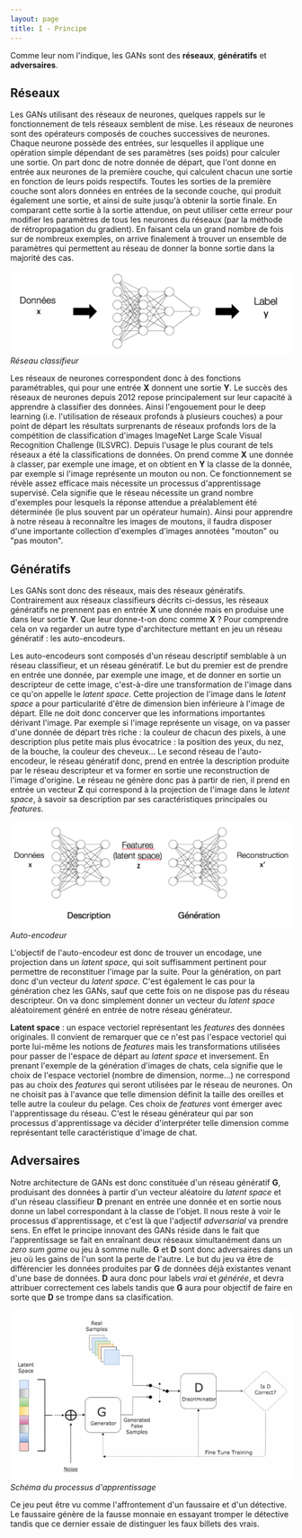 ```yaml
---
layout: page
title: I - Principe
---
```


Comme leur nom l'indique, les GANs sont des **réseaux**, **génératifs** et **adversaires**.

## Réseaux

Les GANs utilisant des réseaux de neurones, quelques rappels sur le fonctionnement de tels réseaux semblent de mise.
Les réseaux de neurones sont des opérateurs composés de couches successives de neurones. Chaque neurone possède des entrées, sur lesquelles il applique une opération simple dépendant de ses paramètres (ses poids) pour calculer une sortie. On part donc de notre donnée de départ, que l'ont donne en entrée aux neurones de la première couche, qui calculent chacun une sortie en fonction de leurs poids respectifs. Toutes les sorties de la première couche sont alors données en entrées de la seconde couche, qui produit également une sortie, et ainsi de suite jusqu'à obtenir la sortie finale. En comparant cette sortie à la sortie attendue, on peut utiliser cette erreur pour modifier les paramètres de tous les neurones du réseaux (par la méthode de rétropropagation du gradient). En faisant cela un grand nombre de fois sur de nombreux exemples, on arrive finalement à trouver un ensemble de paramètres qui permettent au réseau de donner la bonne sortie dans la majorité des cas.

![Reseau simple](/public/images/reseau_classifieur.png)
<em>Réseau classifieur</em>

Les réseaux de neurones correspondent donc à des fonctions paramétrables, qui pour une entrée **X** donnent une sortie **Y**. Le succès des réseaux de neurones depuis 2012 repose principalement sur leur capacité à apprendre à classifier des données. Ainsi l'engouement pour le deep learning (i.e. l'utilisation de réseaux profonds à plusieurs couches) a pour point de départ les résultats surprenants de réseaux profonds lors de la compétition de classification d'images ImageNet Large Scale Visual Recognition Challenge (ILSVRC). Depuis l'usage le plus courant de tels réseaux a été la classifications de données. On prend comme **X** une donnée à classer, par exemple une image, et on obtient en **Y** la classe de la donnée, par exemple si l'image représente un mouton ou non. Ce fonctionnement se révèle assez efficace mais nécessite un processus d'apprentissage supervisé. Cela signifie que le réseau nécessite un grand nombre d'exemples pour lesquels la réponse attendue a préalablement été déterminée (le plus souvent par un opérateur humain). Ainsi pour apprendre à notre réseau à reconnaître les images de moutons, il faudra disposer d'une importante collection d'exemples d'images annotées "mouton" ou "pas mouton".


## Génératifs

Les GANs sont donc des réseaux, mais des réseaux génératifs. Contrairement aux réseaux classifieurs décrits ci-dessus, les réseaux génératifs ne prennent pas en entrée **X** une donnée mais en produise une dans leur sortie **Y**. Que leur donne-t-on donc comme **X** ? Pour comprendre cela on va regarder un autre type d'architecture mettant en jeu un réseau génératif : les auto-encodeurs.

Les auto-encodeurs sont composés d'un réseau descriptif semblable à un réseau classifieur, et un réseau génératif. Le but du premier est de prendre en entrée une donnée, par exemple une image, et de donner en sortie un descripteur de cette image, c'est-à-dire une transformation de l'image dans ce qu'on appelle le *latent space*. Cette projection de l'image dans le *latent space* a pour particularité d'être de dimension bien inférieure à l'image de départ. Elle ne doit donc concerver que les informations importantes dérivant l'image. Par exemple si l'image représente un visage, on va passer d'une donnée de départ très riche : la couleur de chacun des pixels, à une description plus petite mais plus évocatrice : la position des yeux, du nez, de la bouche, la couleur des cheveux... Le second réseau de l'auto-encodeur, le réseau génératif donc, prend en entrée la description produite par le réseau descripteur et va former en sortie une reconstruction de l'image d'origine. Le réseau ne génère donc pas à partir de rien, il prend en entrée un vecteur **Z** qui correspond à la projection de l'image dans le *latent space*, à savoir sa description par ses caractéristiques principales ou *features*.

![Auto-encodeur](/public/images/auto_encodeur.png)
<em>Auto-encodeur</em>

L'objectif de l'auto-encodeur est donc de trouver un encodage, une projection dans un *latent space*, qui soit suffisamment pertinent pour permettre de reconstituer l'image par la suite. Pour la génération, on part donc d'un vecteur du *latent space*. C'est également le cas pour la génération chez les GANs, sauf que cette fois on ne dispose pas du réseau descripteur. On va donc simplement donner un vecteur du *latent space* aléatoirement généré en entrée de notre réseau générateur.

<p class="message">
  <b>Latent space</b> : un espace vectoriel représentant les <i>features</i> des données originales. Il convient de remarquer que ce n'est pas l'espace vectoriel qui porte lui-même les notions de <i>features</i> mais les transformations utilisées pour passer de l'espace de départ au <i>latent space</i> et inversement. En prenant l'exemple de la génération d'images de chats, cela signifie que le choix de l'espace vectoriel (nombre de dimension, norme...) ne correspond pas au choix des <i>features</i> qui seront utilisées par le réseau de neurones. On ne choisit pas à l'avance que telle dimension définit la taille des oreilles et telle autre la couleur du pelage. Ces choix de <i>features</i> vont émerger avec l'apprentissage du réseau. C'est le réseau générateur qui par son processus d'apprentissage va décider d'interpréter telle dimension comme représentant telle caractéristique d'image de chat.
</p>

## Adversaires

Notre architecture de GANs est donc constituée d'un réseau génératif **G**, produisant des données à partir d'un vecteur aléatoire du *latent space* et d'un réseau classifieur **D** prenant en entrée une donnée et en sortie nous donne un label correspondant à la classe de l'objet. Il nous reste à voir le processus d'apprentissage, et c'est là que l'adjectif *adversarial* va prendre sens. En effet le principe innovant des GANs réside dans le fait que l'apprentissage se fait en enraînant deux réseaux simultanément dans un *zero sum game* ou jeu à somme nulle. **G** et **D** sont donc adversaires dans un jeu où les gains de l'un sont la perte de l'autre. Le but du jeu va être de différencier les données produites par **G** de données déjà existantes venant d'une base de données. **D** aura donc pour labels *vrai* et *générée*, et devra attribuer correctement ces labels tandis que **G** aura pour objectif de faire en sorte que **D** se trompe dans sa clasification.

![Schéma du processus d'apprentissage](/public/images/schema_appr.png)
<em>Schéma du processus d'apprentissage</em>

Ce jeu peut être vu comme l'affrontement d'un faussaire et d'un détective. Le faussaire génère de la fausse monnaie en essayant tromper le détective tandis que ce dernier essaie de distinguer les faux billets des vrais. 
